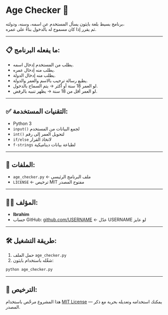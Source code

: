 
# Age Checker 🧾

برنامج بسيط بلغة بايثون يسأل المستخدم عن اسمه، وسنه، ودولته،  
ثم يقرر إذا كان مسموح له بالدخول بناءً على عمره.

---

## 📋 ما يفعله البرنامج:
- يطلب من المستخدم إدخال اسمه.
- يطلب منه إدخال عمره.
- يطلب منه إدخال الدولة.
- يطبع رسالة ترحيب بالاسم والعمر والدولة.
- لو العمر 18 سنة أو أكثر → يتم السماح بالدخول.
- لو العمر أقل من 18 سنة → يظهر تنبيه بالرفض.

---

## ✅ التقنيات المستخدمة:
- Python 3
- `input()` لجمع البيانات من المستخدم
- `int()` لتحويل العمر إلى رقم
- `if/else` لاتخاذ القرار
- `f-strings` لطباعة بيانات ديناميكية

---

## 📂 الملفات:
- `age_checker.py` ← ملف البرنامج الرئيسي
- `LICENSE` ← ترخيص MIT مفتوح المصدر

---

## 👨‍💻 المؤلف:
- **Ibrahim**  
- حساب GitHub: [github.com/USERNAME](https://github.com/USERNAME) ← عدّل USERNAME لو عايز

---

## 🛠️ طريقة التشغيل:
1. حمل الملف `age_checker.py`
2. شغّله باستخدام بايثون:

```bash
python age_checker.py
```

---

## 📄 الترخيص:
هذا المشروع مرخّص باستخدام [MIT License](./LICENSE) — يمكنك استخدامه وتعديله بحرية مع ذكر المصدر.
